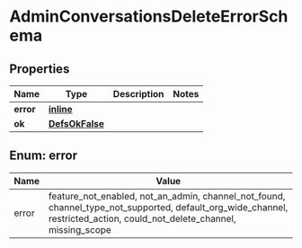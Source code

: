 
# AdminConversationsDeleteErrorSchema

## Properties
Name | Type | Description | Notes
------------ | ------------- | ------------- | -------------
**error** | [**inline**](#Error) |  | 
**ok** | [**DefsOkFalse**](DefsOkFalse.md) |  | 


<a name="Error"></a>
## Enum: error
Name | Value
---- | -----
error | feature_not_enabled, not_an_admin, channel_not_found, channel_type_not_supported, default_org_wide_channel, restricted_action, could_not_delete_channel, missing_scope



